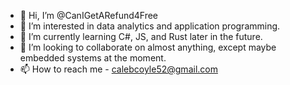 - 👋 Hi, I’m @CanIGetARefund4Free
- 👀 I’m interested in data analytics and application programming.
- 🌱 I’m currently learning C#, JS, and Rust later in the future.
- 💞️ I’m looking to collaborate on almost anything, except maybe embedded systems at the moment.
- 📫 How to reach me - calebcoyle52@gmail.com
<!---
CanIGetARefund4Free/CanIGetARefund4Free is a ✨ special ✨ repository because its `README.md` (this file) appears on your GitHub profile.
You can click the Preview link to take a look at your changes.
--->
